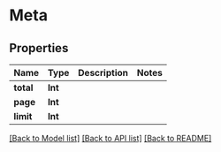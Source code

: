 # Meta

## Properties
Name | Type | Description | Notes
------------ | ------------- | ------------- | -------------
**total** | **Int** |  | 
**page** | **Int** |  | 
**limit** | **Int** |  | 

[[Back to Model list]](../README.md#documentation-for-models) [[Back to API list]](../README.md#documentation-for-api-endpoints) [[Back to README]](../README.md)


